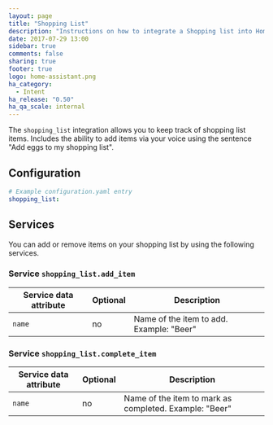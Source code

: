 ```yaml
---
layout: page
title: "Shopping List"
description: "Instructions on how to integrate a Shopping list into Home Assistant using Intent."
date: 2017-07-29 13:00
sidebar: true
comments: false
sharing: true
footer: true
logo: home-assistant.png
ha_category:
  - Intent
ha_release: "0.50"
ha_qa_scale: internal
---
```


The `shopping_list` integration allows you to keep track of shopping list items. Includes the ability to add items via your voice using the sentence "Add eggs to my shopping list".

## Configuration

```yaml
# Example configuration.yaml entry
shopping_list:
```

## Services

You can add or remove items on your shopping list by using the following services.

### Service `shopping_list.add_item`

| Service data attribute | Optional | Description                                            |
|------------------------|----------|--------------------------------------------------------|
| `name`                 |       no | Name of the item to add. Example: "Beer"               |

### Service `shopping_list.complete_item`

| Service data attribute | Optional | Description                                            |
|------------------------|----------|--------------------------------------------------------|
| `name`                 |       no | Name of the item to mark as completed. Example: "Beer" |
